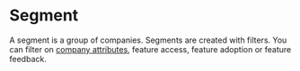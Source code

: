 # Segment

A segment is a group of companies. Segments are created with filters. You can filter on [company attributes](company/attribute.md), feature access, feature adoption or feature feedback.
